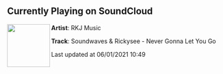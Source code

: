## Currently Playing on SoundCloud

[<img align="left" width="100" src="https://i1.sndcdn.com/artworks-yJVud0sxGEzu9fxd-zcfzAA-t500x500.jpg">](https://soundcloud.com/rkj-music/soundwaves-rickysee-never-gonna-let-you-go)

**Artist**: RKJ Music 

**Track**: Soundwaves & Rickysee - Never Gonna Let You Go

Last updated at 06/01/2021 10:49
